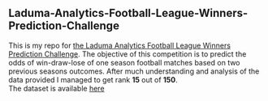 ## Laduma-Analytics-Football-League-Winners-Prediction-Challenge
This is my repo for [the Laduma Analytics Football League Winners Prediction Challenge](https://zindi.africa/competitions/laduma-analytics-football-league-winners-prediction-challenge). The objective of this competition is to predict the odds of win-draw-lose of one season football matches based on two previous seasons outcomes.
After much understanding and analysis of the data provided I managed to get rank **15** out of **150**. \
The dataset is available [here](https://zindi.africa/competitions/laduma-analytics-football-league-winners-prediction-challenge/data)
